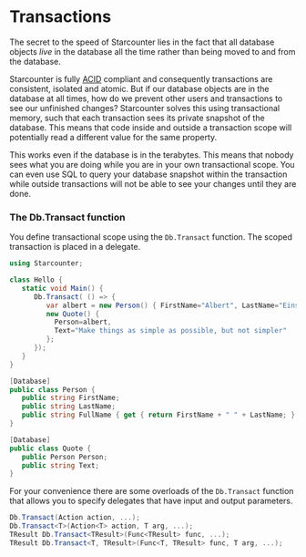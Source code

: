 # Transactions

The secret to the speed of Starcounter lies in the fact that all database objects _live_ in the database all the time rather than being moved to and from the database.

Starcounter is fully [ACID](http://en.wikipedia.org/wiki/ACID) compliant and consequently transactions are consistent, isolated and atomic. But if our database objects are in the database at all times, how do we prevent other users and transactions to see our unfinished changes?  Starcounter solves this using transactional memory, such that each transaction sees its private snapshot of the database. This means that code inside and outside a transaction scope will potentially read a different value for the same property.

This works even if the database is in the terabytes. This means that nobody sees what you are doing while you are in your own transactional scope. You can even use SQL to query your database snapshot within the transaction while outside transactions will not be able to see your changes until they are done.

### The Db.Transact function
You define transactional scope using the `Db.Transact` function. The scoped transaction is placed in a delegate.

```cs
using Starcounter;

class Hello {
   static void Main() {
      Db.Transact( () => {
         var albert = new Person() { FirstName="Albert", LastName="Einstein" };
         new Quote() { 
           Person=albert,  
           Text="Make things as simple as possible, but not simpler" 
         };
      });
   }
}

[Database]
public class Person {
   public string FirstName;
   public string LastName;
   public string FullName { get { return FirstName + " " + LastName; } }
}

[Database]
public class Quote {
   public Person Person;
   public string Text;
}
```

For your convenience there are some overloads of the `Db.Transact` function that allows you to specify delegates that have input and output parameters.

```cs
Db.Transact(Action action, ...);
Db.Transact<T>(Action<T> action, T arg, ...);
TResult Db.Transact<TResult>(Func<TResult> func, ...);
TResult Db.Transact<T, TResult>(Func<T, TResult> func, T arg, ...);
```  